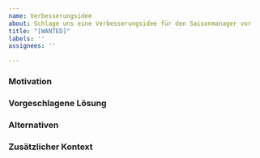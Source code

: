 ```yaml
---
name: Verbesserungsidee
about: Schlage uns eine Verbesserungsidee für den Saisonmanager vor
title: "[WANTED]"
labels: ''
assignees: ''

---
```


### Motivation
<!-- Eine klare und prägnante Beschreibung der Motivation für die neue Funktion und des Problems, das damit gelöst werden soll. -->

### Vorgeschlagene Lösung
<!-- Eine klare und prägnante Beschreibung der Funktion, die entwickelt werden soll und wie sie das Problem löst. -->

### Alternativen
<!-- Eine klare und prägnante Beschreibung aller alternativen Lösungen oder Funktionen, die du in Betracht gezogen haast, und warum die von dir vorgeschlagene Lösung besser ist. -->

### Zusätzlicher Kontext
<!-- Füge hier weitere Informationen oder Bildschirmfotos zum besseren Verständnis hinzu. -->
